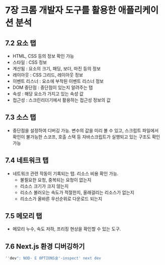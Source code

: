 # 7장 크롬 개발자 도구를 활용한 애플리케이션 분석

## 7.2 요소 탭

- HTML, CSS 등의 정보 확인 가능
- 스타일 : CSS 정보
- 계산됨 : 요소의 크기, 패딩, 보더, 마진 등의 정보
- 레이아웃 : CSS 그리드, 레이아웃 정보
- 이벤트 리스너 : 요소에 부착된 이벤트 리스너 정보
- DOM 중단점 : 중단점이 있는지 알려주는 탭
- 속성 : 해당 요소가 가지고 있는 속성 값
- 접근성 : 스크린리더기에서 활용하는 접근성 정보의 값

## 7.3 소스 탭

- 중단점을 설정하여 디버깅 가능. 변수의 값을 미리 볼 수 있고, 스크립트 파일에서 확인이 불가능한 스코프, 호출 스택 등 자바스크립트가 실행되고 있는 구조도 확인 가능

## 7.4 네트워크 탭

- 네트워크 관련 작동이 기록되는 탭. 리소스 비용 확인 가능.
    - 불필요한 요청, 중복되는 요청이 없는지
    - 리소스 크기가 크지 않는지
    - 리소스 불러오는 속도가 적절한지, 올래걸리는 리소스가 없는지
    - 리소스가 올바른 우선순위로 다운로드 되는지

## 7.5 메모리 탭

- 메모리 누수, 속도 저하, 프리징 현상을 확인할 수 있는 도구.

## 7.6 Next.js 환경 디버깅하기

```jsx
''dev": NOD- E 0PTIONS술'-inspect' next dev
```
